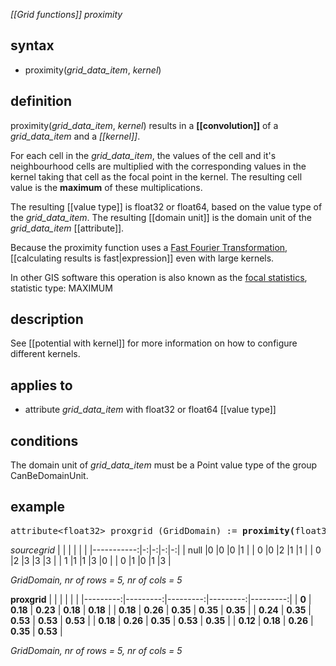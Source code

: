 *[[Grid functions]] proximity*

## syntax

- proximity(*grid_data_item*, *kernel*)

## definition

proximity(*grid_data_item*, *kernel*) results in a **[[convolution]]** of a *grid_data_item* and a *[[kernel]]*.

For each cell in the *grid_data_item*, the values of the cell and it's neighbourhood cells are multiplied with the corresponding values in the kernel taking that cell as the focal point in the kernel. The resulting cell value is the **maximum** of these multiplications.

The resulting [[value type]] is float32 or float64, based on the value type of the *grid_data_item*. The resulting [[domain unit]] is the domain unit of the *grid_data_item* [[attribute]].

Because the proximity function uses a [Fast Fourier Transformation](https://nl.wikipedia.org/wiki/Fast_Fourier_transform),
[[calculating results is fast|expression]] even with large kernels.

In other GIS software this operation is also known as the [focal statistics](http://webhelp.esri.com/arcgisdesktop/9.3/index.cfm?TopicName=Focal%20Statistics), statistic type: MAXIMUM

## description

See [[potential with kernel]] for more information on how to configure different kernels.

## applies to

- attribute *grid_data_item* with float32 or float64 [[value type]]

## conditions

The domain unit of *grid_data_item* must be a Point value type of the group CanBeDomainUnit.

## example
<pre>
attribute&lt;float32&gt; proxgrid (GridDomain) := <B>proximity(</B>float32(sourcegrid), pot3Range/RelWeight<B>)</B>;
</pre>

*sourcegrid* 
|            |  |  |  |  |
|-----------:|-:|-:|-:|-:|
| null       |0 |0 |0 |1 |
| 0          |0 |2 |1 |1 |
| 0          |2 |3 |3 |3 |
| 1          |1 |1 |3 |0 |
| 0          |1 |0 |1 |3 |

*GridDomain, nr of rows = 5, nr of cols = 5*

**proxgrid**
|          |          |          |          |          |
|---------:|---------:|---------:|---------:|---------:|
| **0**    | **0.18** | **0.23** | **0.18** | **0.18** |
| **0.18** | **0.26** | **0.35** | **0.35** | **0.35** |
| **0.24** | **0.35** | **0.53** | **0.53** | **0.53** |
| **0.18** | **0.26** | **0.35** | **0.53** | **0.35** |
| **0.12** | **0.18** | **0.26** | **0.35** | **0.53** |

*GridDomain, nr of rows = 5, nr of cols = 5*